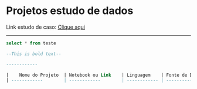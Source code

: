 # Projetos estudo de dados

Link estudo de caso: [Clique aqui]([https://docs.github.com/pt/get-started/writing-on-github/getting-started-with-writing-and-formatting-on-github/basic-writing-and-formatting-syntax](https://github.com/aasouzaconsult/business_intelligence/tree/main/Case%20Estudo%20-%20Loca%C3%A7%C3%A3o%20Veiculos))

---------------------------
```sql
select * from teste

--This is bold text--

------------

|    Nome do Projeto  | Notebook ou Link    | Linguagem    | Fonte de Dados  | Observação  | 
| ------------        | ------------        | ------------ | ------------    |------------ |
